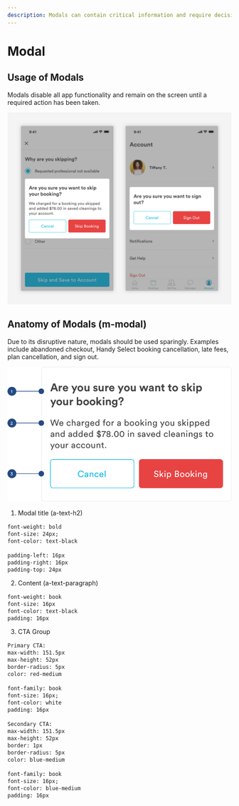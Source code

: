 ```yaml
---
description: Modals can contain critical information and require decisions from the user.
---
```


# Modal

## Usage of Modals

Modals disable all app functionality and remain on the screen until a required action has been taken. 

![](../.gitbook/assets/modal-overview.png)

## Anatomy of Modals \(m-modal\)

Due to its disruptive nature, modals should be used sparingly. Examples include abandoned checkout,  Handy Select booking cancellation, late fees, plan cancellation, and sign out.

![](../.gitbook/assets/modal.png)

1. Modal title \(a-text-h2\)

```text
font-weight: bold
font-size: 24px;
font-color: text-black

padding-left: 16px
padding-right: 16px
padding-top: 24px
```

2. Content \(a-text-paragraph\)

```text
font-weight: book
font-size: 16px
font-color: text-black
padding: 16px
```

3. CTA Group

```text
Primary CTA:
max-width: 151.5px
max-height: 52px
border-radius: 5px
color: red-medium
​
font-family: book
font-size: 16px;
font-color: white
padding: 16px

Secondary CTA:
max-width: 151.5px
max-height: 52px
border: 1px
border-radius: 5px
color: blue-medium
​
font-family: book
font-size: 16px;
font-color: blue-medium
padding: 16px
```

